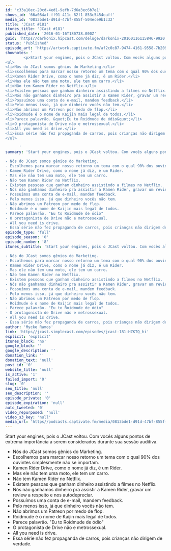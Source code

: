 ```yaml
---
id: 'c33a10ec-20cd-4ed1-9efb-7d6a3ec6b7e1'
shows_id: '66a084af-ff91-411c-82f1-853c5454eaff'
media_id: '0813bde1-d91d-47bf-855f-504ece9b1c32'
title: 'JCast #181'
itunes_title: 'JCast #181'
published_date: '2016-01-16T180738.000Z'
guid: 'https//darkonix.hipcast.com/deluge/darkonix-20160116115846-9920.mp3'
status: 'Published'
episode_art: 'https//artwork.captivate.fm/af2c0c87-9474-4161-9558-7b209686fbf1/1001-itunes-1582314570.jpg'
shownotes: '
        <p>Start your engines, pois o JCast voltou. Com vocês alguns pontos de extrema importância a serem considerados durante sua sessão auditiva.</p>
<ul>
<li>Nós do JCast somos gênios do Marketing.</li>
<li>Escolhemos para marcar nosso retorno um tema com o qual 90% dos ouvintes simplesmente não se importam.</li>
<li>Kamen Rider Drive, como o nome já diz, é um Rider.</li>
<li>Mas ele não tem uma moto, ele tem um carro.</li>
<li>Não tem Kamen Rider no Netflix.</li>
<li>Existem pessoas que ganham dinheiro assistindo a filmes no Netflix.</li>
<li>Nós não ganhamos dinheiro pra assistir a Kamen Rider, gravar um review a respeito e nos autodepreciar.</li>
<li>Possuímos uma conta de e-mail, mandem feedback.</li>
<li>Pelo menos isso, já que dinheiro vocês não tem.</li>
<li>Não abrimos um Patreon por medo de flop.</li>
<li>Roidmude é o nome de Kaijin mais legal de todos.</li>
<li>Parece palavrão. &quot;Eu to Roidmude de ódio&quot;</li>
<li>O protagonista de Drive não e metrossexual.</li>
<li>All you need is drive.</li>
<li>Essa série não fez propaganda de carros, pois crianças não dirigem de verdade.</li>
</ul>

      '
summary: 'Start your engines, pois o JCast voltou. Com vocês alguns pontos de extrema importância a serem considerados durante sua sessão auditiva.

- Nós do JCast somos gênios do Marketing.
- Escolhemos para marcar nosso retorno um tema com o qual 90% dos ouvintes simplesmente não se importam.
- Kamen Rider Drive, como o nome já diz, é um Rider.
- Mas ele não tem uma moto, ele tem um carro.
- Não tem Kamen Rider no Netflix.
- Existem pessoas que ganham dinheiro assistindo a filmes no Netflix.
- Nós não ganhamos dinheiro pra assistir a Kamen Rider, gravar um review a respeito e nos autodepreciar.
- Possuímos uma conta de e-mail, mandem feedback.
- Pelo menos isso, já que dinheiro vocês não tem.
- Não abrimos um Patreon por medo de flop.
- Roidmude é o nome de Kaijin mais legal de todos.
- Parece palavrão. "Eu to Roidmude de ódio"
- O protagonista de Drive não e metrossexual.
- All you need is drive.
- Essa série não fez propaganda de carros, pois crianças não dirigem de verdade.'
episode_type: 'full'
episode_season: '0'
episode_number: '8'
itunes_subtitle: 'Start your engines, pois o JCast voltou. Com vocês alguns pontos de extrema importância a serem considerados durante sua sessão auditiva.

- Nós do JCast somos gênios do Marketing.
- Escolhemos para marcar nosso retorno um tema com o qual 90% dos ouvintes simplesmente não se importam.
- Kamen Rider Drive, como o nome já diz, é um Rider.
- Mas ele não tem uma moto, ele tem um carro.
- Não tem Kamen Rider no Netflix.
- Existem pessoas que ganham dinheiro assistindo a filmes no Netflix.
- Nós não ganhamos dinheiro pra assistir a Kamen Rider, gravar um review a respeito e nos autodepreciar.
- Possuímos uma conta de e-mail, mandem feedback.
- Pelo menos isso, já que dinheiro vocês não tem.
- Não abrimos um Patreon por medo de flop.
- Roidmude é o nome de Kaijin mais legal de todos.
- Parece palavrão. "Eu to Roidmude de ódio"
- O protagonista de Drive não e metrossexual.
- All you need is drive.
- Essa série não fez propaganda de carros, pois crianças não dirigem de verdade.'
author: 'Mycke Ramos'
link: 'https//jcast.simplecast.com/episodes/jcast-181-HZKTQ_hi'
explicit: 'explicit'
itunes_block: 'no'
google_block: ''
google_description: ''
donation_link: ''
donation_text: 'null'
post_id: '0'
website_title: 'null'
is_active: '1'
failed_import: '0'
slug: '0'
seo_title: 'null'
seo_description: ''
episode_private: '0'
episode_expiration: 'null'
auto_tweeted: '0'
video_repurposed: 'null'
video_s3_key: 'null'
media_url: 'https//podcasts.captivate.fm/media/0813bde1-d91d-47bf-855f-504ece9b1c32/darkonix-20160116115846-9920_tc.mp3'
---
```

Start your engines, pois o JCast voltou. Com vocês alguns pontos de extrema importância a serem considerados durante sua sessão auditiva.

*   Nós do JCast somos gênios do Marketing.
*   Escolhemos para marcar nosso retorno um tema com o qual 90% dos ouvintes simplesmente não se importam.
*   Kamen Rider Drive, como o nome já diz, é um Rider.
*   Mas ele não tem uma moto, ele tem um carro.
*   Não tem Kamen Rider no Netflix.
*   Existem pessoas que ganham dinheiro assistindo a filmes no Netflix.
*   Nós não ganhamos dinheiro pra assistir a Kamen Rider, gravar um review a respeito e nos autodepreciar.
*   Possuímos uma conta de e-mail, mandem feedback.
*   Pelo menos isso, já que dinheiro vocês não tem.
*   Não abrimos um Patreon por medo de flop.
*   Roidmude é o nome de Kaijin mais legal de todos.
*   Parece palavrão. "Eu to Roidmude de ódio"
*   O protagonista de Drive não e metrossexual.
*   All you need is drive.
*   Essa série não fez propaganda de carros, pois crianças não dirigem de verdade.